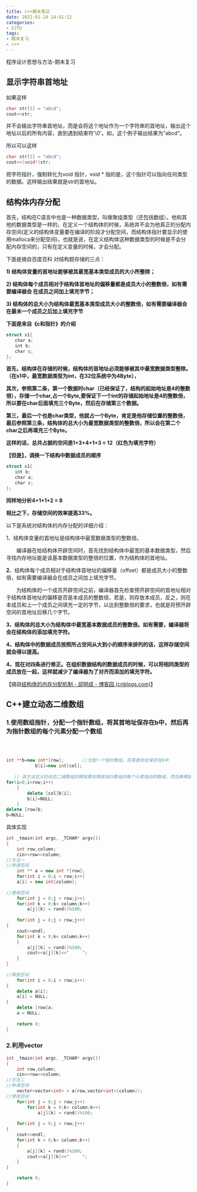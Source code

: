 ```yaml
---
title: c++期末笔记
date: 2022-01-10 14:41:12
categories:
- SJTU
tags: 
- 期末复习
- c++
---
```


程序设计思想与方法-期末复习

<!--more-->

## 显示字符串首地址

如果这样

```c++
char str[5] = "abcd";
cout<<str;
```

并不会输出字符串首地址，而是会将这个地址作为一个字符串的首地址，输出这个地址以后的所有内容，直到遇到结束符'\0'。如，这个例子输出结果为”abcd“。

所以可以这样

```c++
char str[5] = "abcd";
cout<<(void*)str;
```

把字符指针，强制转化为void 指针，void * 指的是，这个指针可以指向任何类型的数据。这样输出结果就是str的首地址。

## 结构体内存分配

首先，结构在C语言中也是一种数据类型，叫做聚组类型（还包括数组）。他和其他的数据类型是一样的，在定义一个结构体的时候，系统并不会为他真正的分配内存空间(定义的结构体变量要在编译的阶段才分配空间，而结构体指针要显示的使用malloca来分配空间)，也就是说，在定义结构体这种数据类型的时候是不会分配内存空间的，只有在定义变量的时候，才会分配。

下面是摘自百度百科 对结构题存储的三点：

**1) 结构体变量的首地址能够被其最宽基本类型成员的大小所整除；**　　

**2) 结构体每个成员相对于结构体首地址的偏移量都是成员大小的整数倍，如有需要编译器会  在成员之间加上填充字节；**

**3) 结构体的总大小为结构体最宽基本类型成员大小的整数倍，如有需要编译器会在最末一个成员之后加上填充字节**

 

**下面是来自《c和指针》的介绍**

```c++
struct s1{
　　char a;
　　int b;
　　char c;
};
```

**首先，结构体在存储的时候，结构体的首地址必须能够被其中最宽数据类型整除。（在s1中，最宽数据类型为int，在32位系统中为4Byte），**

**其次，参照第二条，第一个数据时char（已经保证了，结构的起始地址是4的整数倍），存储一个char,占一个Byte,要保证下一个int的存储起始地址是4的整数倍，所以要在char后面填充三个Byte，然后在存储第三个数据。**

**第三，最后一个也是char类型，他就占一个Byte，肯定是他存储位置的整数倍，最后参照第三条，结构体的总大小为最宽数据类型的整数倍，所以会在第二个char之后再填充三个Byte。**



**这样的话，总共占据的空间是1+3+4+1+3 = 12（红色为填充字符）**

**【但是】，调换一下结构中数据成员的顺序**

```c++
struct s1{
　　int b;
　　char a;
　　char c;
};
```

**同样地分析4+1+1+2 = 8**

**相比之下，存储空间的效率提高33%。**

 

以下是系统对结构体的内存分配的详细介绍：

1、结构体变量的首地址是结构体中最宽数据类型的整数倍。

　　编译器在给结构体开辟空间时，首先找到结构体中最宽的基本数据类型，然后寻找内存地址能是该基本数据类型的整倍的位置，作为结构体的首地址。

**2**、结构体每个成员相对于结构体首地址的偏移量（offset）都是成员大小的整数倍，如有需要编译器会在成员之间加上填充字节。

　　为结构体的一个成员开辟空间之前，编译器首先检查预开辟空间的首地址相对于结构体首地址的偏移是否是本成员的整数倍，若是，则存放本成员，反之，则在本成员和上一个成员之间填充一定的字节，以达到整数倍的要求，也就是将预开辟空间的首地址后移几个字节。

**3、结构体的总大小为结构体中最宽基本数据成员的整数倍。如有需要，编译器将会在结构体的添加填充字符。**

**4、结构体中的数据成员按照所占空间从大到小的顺序来排列的话，这样存储空间就会得以提高。**

**4、现在对四条进行修正。在组织数据结构的数据成员的时候，可以将相同类型的成员放在一起，这样就减少了编译器为了对齐而添加的填充字符。**

【摘自[结构体的内存分配机制 - 邱明成 - 博客园 (cnblogs.com)](https://www.cnblogs.com/qiumingcheng/p/11297988.html)】

## C++建立动态二维数组

### 1.使用数组指针，分配一个指针数组，将其首地址保存在b中，然后再为指针数组的每个元素分配一个数组

​              

```c++

int **b=new int*[row];       //分配一个指针数组，将其首地址保存在b中                                         for(i=0;i<row;i++)             //为指针数组的每个元素分配一个数组
           b[i]=new int[col];
      
   // 该方法定义的动态二维数组的释放需先释放指针数组的每个元素指向的数组，然后再释放该指针数组：
for(i=0;i<row;i++)
	{
    	delete [col]b[i];
        b[i]=NULL;
    }
delete [row]b;
b=NULL;
```
具体实现

```c++
int _tmain(int argc, _TCHAR* argv[])
{
	int row,column;
	cin>>row>>column;
//方法一
//申请空间
	int ** a = new int *[row];
	for(int i = 0;i < row;i++)
	a[i] = new int[column];
 
//使用空间
	for(int j = 0;j < row;j++)
	for(int k = 0;k< column;k++)
		a[j][k] = rand()%100;
 
	for(int j = 0;j < row;j++)
{
	cout<<endl;
	for(int k = 0;k< column;k++)
	{
		a[j][k] = rand()%100;
		cout<<a[j][k]<<"     ";
	}
}
	
//释放空间
	for(int i = 0;i < row;i++)
{
	delete a[i];
	a[i] = NULL;
}
	delete [row]a;
	a = NULL;	
 
	return 0;
}

```



### 2.利用vector

 

```c++
int _tmain(int argc, _TCHAR* argv[])
{
	int row,column;
	cin>>row>>column;
//方法二
//申请空间
	vector<vector<int> > a(row,vector<int>(column));
//使用空间
	for(int j = 0;j < row;j++)
		for(int k = 0;k< column;k++)
			a[j][k] = rand()%100;
 
	for(int j = 0;j < row;j++)
{
	cout<<endl;
	for(int k = 0;k< column;k++)
	{
		a[j][k] = rand()%100;
		cout<<a[j][k]<<"     ";
	}
}		

	return 0;
}
```
